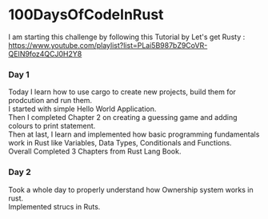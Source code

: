 # 100DaysOfCodeInRust

I am starting this challenge by following this Tutorial by Let's get Rusty : https://www.youtube.com/playlist?list=PLai5B987bZ9CoVR-QEIN9foz4QCJ0H2Y8

### Day 1 
Today I learn how to use cargo to create new projects, build them for prodcution and run them.\
I started with simple Hello World Application.\
Then I completed Chapter 2 on creating a guessing game and adding colours to print statement.\
Then at last, I learn and implemented how basic programming fundamentals work in Rust like Variables, Data Types, Conditionals and Functions.\
Overall Completed 3 Chapters from Rust Lang Book.

### Day 2
Took a whole day to properly understand how Ownership system works in rust.\
Implemented strucs in Ruts.